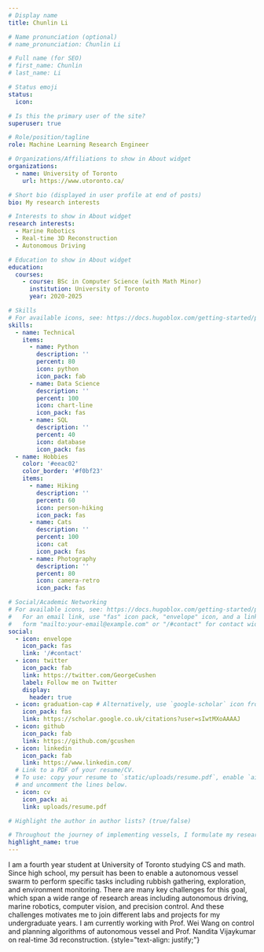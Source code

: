 ```yaml
---
# Display name
title: Chunlin Li

# Name pronunciation (optional)
# name_pronunciation: Chunlin Li

# Full name (for SEO)
# first_name: Chunlin
# last_name: Li

# Status emoji
status:
  icon: 

# Is this the primary user of the site?
superuser: true

# Role/position/tagline
role: Machine Learning Research Engineer

# Organizations/Affiliations to show in About widget
organizations:
  - name: University of Toronto
    url: https://www.utoronto.ca/

# Short bio (displayed in user profile at end of posts)
bio: My research interests

# Interests to show in About widget
research interests:
  - Marine Robotics
  - Real-time 3D Reconstruction
  - Autonomous Driving

# Education to show in About widget
education:
  courses:
    - course: BSc in Computer Science (with Math Minor)
      institution: University of Toronto
      year: 2020-2025

# Skills
# For available icons, see: https://docs.hugoblox.com/getting-started/page-builder/#icons
skills:
  - name: Technical
    items:
      - name: Python
        description: ''
        percent: 80
        icon: python
        icon_pack: fab
      - name: Data Science
        description: ''
        percent: 100
        icon: chart-line
        icon_pack: fas
      - name: SQL
        description: ''
        percent: 40
        icon: database
        icon_pack: fas
  - name: Hobbies
    color: '#eeac02'
    color_border: '#f0bf23'
    items:
      - name: Hiking
        description: ''
        percent: 60
        icon: person-hiking
        icon_pack: fas
      - name: Cats
        description: ''
        percent: 100
        icon: cat
        icon_pack: fas
      - name: Photography
        description: ''
        percent: 80
        icon: camera-retro
        icon_pack: fas

# Social/Academic Networking
# For available icons, see: https://docs.hugoblox.com/getting-started/page-builder/#icons
#   For an email link, use "fas" icon pack, "envelope" icon, and a link in the
#   form "mailto:your-email@example.com" or "/#contact" for contact widget.
social:
  - icon: envelope
    icon_pack: fas
    link: '/#contact'
  - icon: twitter
    icon_pack: fab
    link: https://twitter.com/GeorgeCushen
    label: Follow me on Twitter
    display:
      header: true
  - icon: graduation-cap # Alternatively, use `google-scholar` icon from `ai` icon pack
    icon_pack: fas
    link: https://scholar.google.co.uk/citations?user=sIwtMXoAAAAJ
  - icon: github
    icon_pack: fab
    link: https://github.com/gcushen
  - icon: linkedin
    icon_pack: fab
    link: https://www.linkedin.com/
  # Link to a PDF of your resume/CV.
  # To use: copy your resume to `static/uploads/resume.pdf`, enable `ai` icons in `params.yaml`,
  # and uncomment the lines below.
  - icon: cv
    icon_pack: ai
    link: uploads/resume.pdf

# Highlight the author in author lists? (true/false)

# Throughout the journey of implementing vessels, I formulate my research interests 
highlight_name: true
---
```

I am a fourth year student at University of Toronto studying CS and math. Since high school, my persuit has been to enable a autonomous vessel swarm to perform specific tasks including rubbish gathering, exploration, and environment monitoring. There are many key challenges for this goal, which span a wide range of research areas including autonomous driving, marine robotics, computer vision, and precision control. And these challenges motivates me to join different labs and projects for my undergraduate years. I am currently working with Prof. Wei Wang on control and planning algorithms of autonomous vessel and Prof. Nandita Vijaykumar on real-time 3d reconstruction.
{style="text-align: justify;"}
